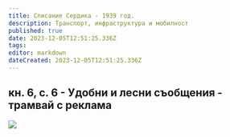 ```yaml
---
title: Списание Сердика - 1939 год.
description: Транспорт, инфраструктура и мобилност
published: true
date: 2023-12-05T12:51:25.336Z
tags: 
editor: markdown
dateCreated: 2023-12-05T12:51:25.336Z
---
```


## кн. 6, с. 6 - **Удобни и лесни съобщения** - трамвай с реклама
<img src="https://drive.google.com/uc?id=1yhFATuWfNn2ryt_CbhuxaIIIGmTl9WYk">